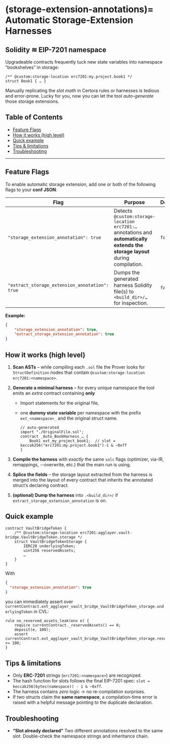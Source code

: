 (storage-extension-annotations)=
Automatic Storage-Extension Harnesses
=====================================

Solidity ≋ EIP-7201 namespace
-----------------------------

Upgradeable contracts frequently tuck new state variables into
namespace “bookshelves” in storage:

```solidity
/** @custom:storage-location erc7201:my.project.book1 */
struct Book1 { … }
````

Manually replicating the *slot math* in Certora rules or harnesses is
tedious and error-prone.
Lucky for you, now you can let the tool
*auto-generate* those storage extensions.

## Table of Contents

- [Feature Flags](#feature-flags)
- [How it works (high level)](#how-it-works-high-level)
- [Quick example](#quick-example)
- [Tips & limitations](#tips--limitations)
- [Troubleshooting](#troubleshooting)

---
    
## Feature Flags

To enable automatic storage extension, add one or both of the following flags to your **conf JSON**:

| Flag                                           | Purpose                                                                                                                                | Default |
| ---------------------------------------------- | -------------------------------------------------------------------------------------------------------------------------------------- | ------- |
| `"storage_extension_annotation": true         `| Detects `@custom:storage-location erc7201:…` annotations and **automatically extends the storage layout** during compilation.           | `false` |
| `"extract_storage_extension_annotation": true` | Dumps the generated harness Solidity file(s) to `<build_dir>/…` for inspection.                            | `false` |

**Example:**

```json
{
    "storage_extension_annotation": true,
    "extract_storage_extension_annotation": true
}
```

## How it works (high level)

1. **Scan ASTs** – while compiling each `.sol` file the Prover looks for
   `StructDefinition` nodes that contain
   `@custom:storage-location erc7201:<namespace>`.

2. **Generate a minimal harness** – for every unique namespace the tool
   emits an *extra* contract containing **only**

   * Import statements for the original file,
   * one **dummy state variable** per namespace with the prefix
     `ext_<namespace>_` and the original struct name.

     ```solidity
     // auto-generated
     import "./OriginalFile.sol";
     contract _Auto_BookHarness_… {
         Book1 ext_my_project_book1;  // slot = keccak256("erc7201:my.project.book1")-1 & ~0xff
     }
     ```

3. **Compile the harness** with *exactly* the same `solc` flags
   (optimizer, via-IR, remappings, --overwrite, etc.) that the main run
   is using.

4. **Splice the fields** – the storage layout extracted from the harness
   is merged into the layout of every contract that *inherits* the
   annotated struct’s declaring contract.

5. **(optional) Dump the harness** into
   `.<build_dir>/` if
   `extract_storage_extension_annotation` is on.

## Quick example

```solidity
contract VaultBridgeToken {
    /** @custom:storage-location erc7201:agglayer.vault-bridge.VaultBridgeToken.storage */
    struct VaultBridgeTokenStorage {
        IERC20 underlyingToken;
        uint256 reservedAssets;
        …
    }
}
```

With

```json
{
  "storage_extension_annotation": true
}
```

you can immediately assert over `currentContract.ext_agglayer_vault_bridge_VaultBridgeToken_storage.underlyingToken`
in CVL:

```cvl
rule no_reserved_assets_leak(env e) {
    require currentContract._reservedAssets() == 0;
    deposit(e, 100);
    assert currentContract.ext_agglayer_vault_bridge_VaultBridgeToken_storage.reservedAssets >= 100;
}
```

## Tips & limitations

* Only **ERC-7201** strings (`erc7201:<namespace>`) are recognized.
* The hash function for slots follows the final EIP-7201 spec:
  `slot = keccak256(bytes(namespace)) - 1 & ~0xff`.
* The harness contains *zero* logic → no re-compilation surprises.
* If two structs claim the **same namespace**, a compilation-time error
  is raised with a helpful message pointing to the duplicate
  declaration.

## Troubleshooting

* **“Slot already declared”**
  Two different annotations resolved to the same slot. Double-check the
  namespace strings and inheritance chain.
